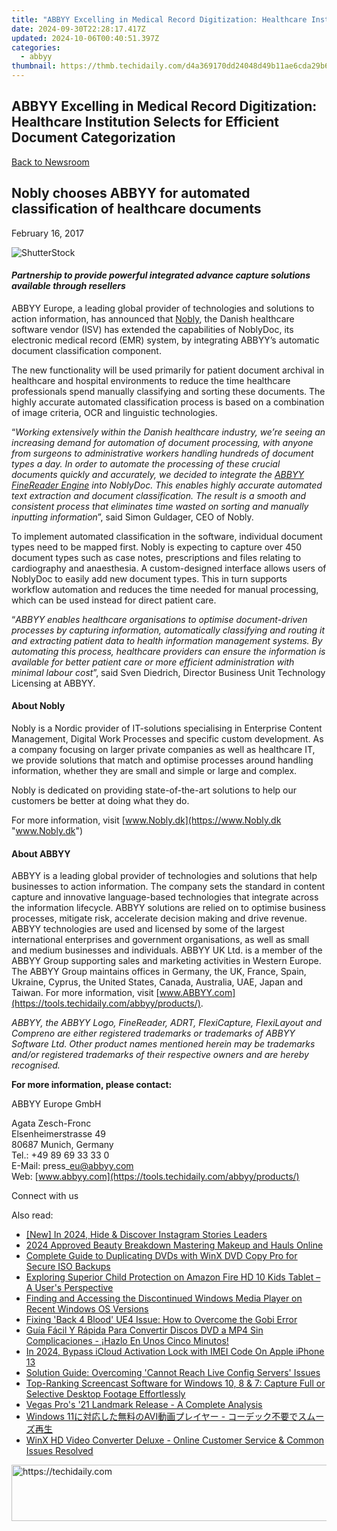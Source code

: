 ```yaml
---
title: "ABBYY Excelling in Medical Record Digitization: Healthcare Institution Selects for Efficient Document Categorization"
date: 2024-09-30T22:28:17.417Z
updated: 2024-10-06T00:40:51.397Z
categories:
  - abbyy
thumbnail: https://thmb.techidaily.com/d4a369170dd24048d49b11ae6cda29b689bc2d38aadd635d4ed1887b04b3b67e.jpg
---
```


## ABBYY Excelling in Medical Record Digitization: Healthcare Institution Selects for Efficient Document Categorization

[Back to Newsroom](https://tools.techidaily.com/abbyy/products/)

## Nobly chooses ABBYY for automated classification of healthcare documents

February 16, 2017

![ShutterStock](https://content.abbyy.com/-/media/project/abbyy/abbyy/branchtemplates/shutterstock_1272462163_1296-x-729.jpg?h=729&iar=0&w=1296)

#### _Partnership to provide powerful integrated advance capture solutions available through resellers_ 

  
ABBYY Europe, a leading global provider of technologies and solutions to action information, has announced that [Nobly](https://www.nobly.dk/ "Nobly Website"), the Danish healthcare software vendor (ISV) has extended the capabilities of NoblyDoc, its electronic medical record (EMR) system, by integrating ABBYY’s automatic document classification component.

The new functionality will be used primarily for patient document archival in healthcare and hospital environments to reduce the time healthcare professionals spend manually classifying and sorting these documents. The highly accurate automated classification process is based on a combination of image criteria, OCR and linguistic technologies.

“_Working extensively within the Danish healthcare industry, we’re seeing an increasing demand for automation of document processing, with anyone from surgeons to administrative workers handling hundreds of document types a day. In order to automate the processing of these crucial documents quickly and accurately, we decided to integrate the [ABBYY FineReader Engine](https://tools.techidaily.com/abbyy/products/) into NoblyDoc. This enables highly accurate automated text extraction and document classification. The result is a smooth and consistent process that eliminates time wasted on sorting and manually inputting information_”, said Simon Guldager, CEO of Nobly.

To implement automated classification in the software, individual document types need to be mapped first. Nobly is expecting to capture over 450 document types such as case notes, prescriptions and files relating to cardiography and anaesthesia. A custom-designed interface allows users of NoblyDoc to easily add new document types. This in turn supports workflow automation and reduces the time needed for manual processing, which can be used instead for direct patient care.

“_ABBYY enables healthcare organisations to optimise document-driven processes by capturing information, automatically classifying and routing it and extracting patient data to health information management systems. By automating this process, healthcare providers can ensure the information is available for better patient care or more efficient administration with minimal labour cost_”, said Sven Diedrich, Director Business Unit Technology Licensing at ABBYY.
  
  
#### About Nobly

Nobly is a Nordic provider of IT-solutions specialising in Enterprise Content Management, Digital Work Processes and specific custom development. As a company focusing on larger private companies as well as healthcare IT, we provide solutions that match and optimise processes around handling information, whether they are small and simple or large and complex.

Nobly is dedicated on providing state-of-the-art solutions to help our customers be better at doing what they do.

For more information, visit [www.Nobly.dk](https://www.Nobly.dk "www.Nobly.dk")

#### About ABBYY

ABBYY is a leading global provider of technologies and solutions that help businesses to action information. The company sets the standard in content capture and innovative language-based technologies that integrate across the information lifecycle. ABBYY solutions are relied on to optimise business processes, mitigate risk, accelerate decision making and drive revenue. ABBYY technologies are used and licensed by some of the largest international enterprises and government organisations, as well as small and medium businesses and individuals. ABBYY UK Ltd. is a member of the ABBYY Group supporting sales and marketing activities in Western Europe. The ABBYY Group maintains offices in Germany, the UK, France, Spain, Ukraine, Cyprus, the United States, Canada, Australia, UAE, Japan and Taiwan. For more information, visit [www.ABBYY.com](https://tools.techidaily.com/abbyy/products/).

_ABBYY, the ABBYY Logo, FineReader, ADRT, FlexiCapture, FlexiLayout and Compreno are either registered trademarks or trademarks of ABBYY Software Ltd. Other product names mentioned herein may be trademarks and/or registered trademarks of their respective owners and are hereby recognised._ 
  
**For more information, please contact:**

ABBYY Europe GmbH

Agata Zesch-Fronc  
Elsenheimerstrasse 49   
80687 Munich, Germany   
Tel.: +49 89 69 33 33 0  
E-Mail: press\_eu@abbyy.com  
Web: [www.abbyy.com](https://tools.techidaily.com/abbyy/products/)

Connect with us

<ins class="adsbygoogle"
     style="display:block"
     data-ad-format="autorelaxed"
     data-ad-client="ca-pub-7571918770474297"
     data-ad-slot="1223367746"></ins>

<ins class="adsbygoogle"
     style="display:block"
     data-ad-client="ca-pub-7571918770474297"
     data-ad-slot="8358498916"
     data-ad-format="auto"
     data-full-width-responsive="true"></ins>

<span class="atpl-alsoreadstyle">Also read:</span>
<div><ul>
<li><a href="https://instagram-video-files.techidaily.com/new-in-2024-hide-and-discover-instagram-stories-leaders/"><u>[New] In 2024, Hide & Discover Instagram Stories Leaders</u></a></li>
<li><a href="https://youtube-tips.techidaily.com/approved-beauty-breakdown-mastering-makeup-and-hauls-online/"><u>2024 Approved Beauty Breakdown Mastering Makeup and Hauls Online</u></a></li>
<li><a href="https://solve-helper.techidaily.com/complete-guide-to-duplicating-dvds-with-winx-dvd-copy-pro-for-secure-iso-backups/"><u>Complete Guide to Duplicating DVDs with WinX DVD Copy Pro for Secure ISO Backups</u></a></li>
<li><a href="https://buynow-help.techidaily.com/exploring-superior-child-protection-on-amazon-fire-hd-10-kids-tablet-a-users-perspective/"><u>Exploring Superior Child Protection on Amazon Fire HD 10 Kids Tablet – A User's Perspective</u></a></li>
<li><a href="https://solve-helper.techidaily.com/finding-and-accessing-the-discontinued-windows-media-player-on-recent-windows-os-versions/"><u>Finding and Accessing the Discontinued Windows Media Player on Recent Windows OS Versions</u></a></li>
<li><a href="https://win-answers.techidaily.com/fixing-back-4-blood-ue4-issue-how-to-overcome-the-gobi-error/"><u>Fixing 'Back 4 Blood' UE4 Issue: How to Overcome the Gobi Error</u></a></li>
<li><a href="https://solve-helper.techidaily.com/guia-facil-y-rapida-para-convertir-discos-dvd-a-mp4-sin-complicaciones-hazlo-en-unos-cinco-minutos/"><u>Guía Fácil Y Rápida Para Convertir Discos DVD a MP4 Sin Complicaciones - ¡Hazlo En Unos Cinco Minutos!</u></a></li>
<li><a href="https://activate-lock.techidaily.com/in-2024-bypass-icloud-activation-lock-with-imei-code-on-apple-iphone-13-by-drfone-ios/"><u>In 2024, Bypass iCloud Activation Lock with IMEI Code On Apple iPhone 13</u></a></li>
<li><a href="https://win-blog.techidaily.com/solution-guide-overcoming-cannot-reach-live-config-servers-issues/"><u>Solution Guide: Overcoming 'Cannot Reach Live Config Servers' Issues</u></a></li>
<li><a href="https://solve-helper.techidaily.com/top-ranking-screencast-software-for-windows-10-8-and-7-capture-full-or-selective-desktop-footage-effortlessly/"><u>Top-Ranking Screencast Software for Windows 10, 8 & 7: Capture Full or Selective Desktop Footage Effortlessly</u></a></li>
<li><a href="https://extra-hints.techidaily.com/vegas-pros-21-landmark-release-a-complete-analysis/"><u>Vegas Pro's '21 Landmark Release - A Complete Analysis</u></a></li>
<li><a href="https://solve-helper.techidaily.com/1725286288653-windows-11avi/"><u>Windows 11に対応した無料のAVI動画プレイヤー - コーデック不要でスムーズ再生</u></a></li>
<li><a href="https://solve-helper.techidaily.com/winx-hd-video-converter-deluxe-online-customer-service-and-common-issues-resolved/"><u>WinX HD Video Converter Deluxe - Online Customer Service & Common Issues Resolved</u></a></li>
</ul></div>

<!-- affiliate ads begin -->
<a href="https://ephamedtechinc.pxf.io/c/5597632/2137220/26400" target="_top" id="2137220">
  <img src="//a.impactradius-go.com/display-ad/26400-2137220" border="0" alt="https://techidaily.com" width="728" height="90"/>
</a>
<img height="0" width="0" src="https://ephamedtechinc.pxf.io/i/5597632/2137220/26400" style="position:absolute;visibility:hidden;" border="0" />
<!-- affiliate ads end -->

